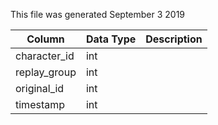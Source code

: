 This file was generated September 3 2019

| Column       | Data Type | Description |
| ------------ | --------- | ----------- |
| character_id | int       |             |
| replay_group | int       |             |
| original_id  | int       |             |
| timestamp    | int       |             |